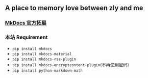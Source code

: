 ## A place to memory love between zly and me

### [MkDocs 官方拓展](https://github.com/mkdocs/mkdocs/wiki/MkDocs-Plugins)

### 本站 Requirement

- `pip install mkdocs`
- `pip install mkdocs-material`
- `pip install mkdocs-rss-plugin`
- `pip install mkdocs-encryptcontent-plugin`(不再使用密码)
- `pip install python-markdown-math`